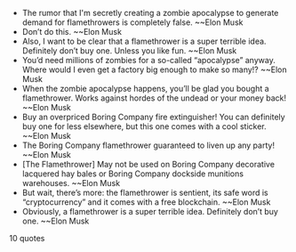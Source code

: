  - The rumor that I'm secretly creating a zombie apocalypse to generate demand for flamethrowers is completely false. ~~Elon Musk
 - Don’t do this. ~~Elon Musk
 - Also, I want to be clear that a flamethrower is a super terrible idea. Definitely don’t buy one. Unless you like fun. ~~Elon Musk
 - You’d need millions of zombies for a so-called “apocalypse” anyway. Where would I even get a factory big enough to make so many!? ~~Elon Musk
 - When the zombie apocalypse happens, you’ll be glad you bought a flamethrower. Works against hordes of the undead or your money back! ~~Elon Musk
 - Buy an overpriced Boring Company fire extinguisher! You can definitely buy one for less elsewhere, but this one comes with a cool sticker. ~~Elon Musk
 - The Boring Company flamethrower guaranteed to liven up any party! ~~Elon Musk
 - [The Flamethrower] May not be used on Boring Company decorative lacquered hay bales or Boring Company dockside munitions warehouses. ~~Elon Musk
 - But wait, there’s more: the flamethrower is sentient, its safe word is “cryptocurrency” and it comes with a free blockchain. ~~Elon Musk
 - Obviously, a flamethrower is a super terrible idea. Definitely don’t buy one. ~~Elon Musk

10 quotes